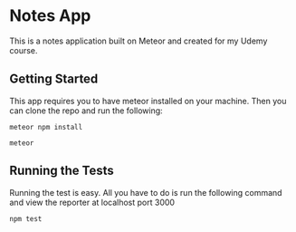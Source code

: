 # Notes App

This is a notes application built on Meteor and created for my Udemy course.

## Getting Started

This app requires you to have meteor installed on your machine.  Then you can clone the repo and run the following:

```
meteor npm install
```

```
meteor
```

## Running the Tests

Running the test is easy.  All you have to do is run the following command and view the reporter at localhost port 3000

```
npm test
```
